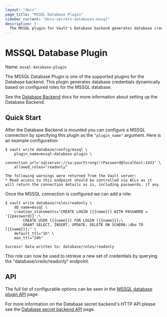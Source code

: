 ```yaml
---
layout: "docs"
page_title: "MSSQL Database Plugin"
sidebar_current: "docs-secrets-databases-mssql"
description: |-
  The MSSQL plugin for Vault's Database backend generates database credentials to access Microsoft SQL Server.
---
```


# MSSQL Database Plugin

Name: `mssql-database-plugin`

The MSSQL Database Plugin is one of the supported plugins for the Database
backend. This plugin generates database credentials dynamically based on
configured roles for the MSSQL database.

See the [Database Backend](/docs/secrets/databases/index.html) docs for more
information about setting up the Database Backend.

## Quick Start

After the Database Backend is mounted you can configure a MSSQL connection
by specifying this plugin as the `"plugin_name"` argument. Here is an example
configuration: 

```
$ vault write database/config/mssql \
    plugin_name=mssql-database-plugin \
    connection_url='sqlserver://sa:yourStrong(!)Password@localhost:1433' \
    allowed_roles="readonly"

The following warnings were returned from the Vault server:
* Read access to this endpoint should be controlled via ACLs as it will return the connection details as is, including passwords, if any.
```

Once the MSSQL connection is configured we can add a role:

```
$ vault write database/roles/readonly \
    db_name=mssql \
    creation_statements="CREATE LOGIN [{{name}}] WITH PASSWORD = '{{password}}';\
        CREATE USER [{{name}}] FOR LOGIN [{{name}}];\
        GRANT SELECT, INSERT, UPDATE, DELETE ON SCHEMA::dbo TO [{{name}}];" \
    default_ttl="1h" \
    max_ttl="24h"
    
Success! Data written to: database/roles/readonly
```

This role can now be used to retrieve a new set of credentials by querying the
"database/creds/readonly" endpoint.

## API

The full list of configurable options can be seen in the [MSSQL database
plugin API](/api/secret/databases/mssql.html) page.

For more information on the Database secret backend's HTTP API please see the [Database secret
backend API](/api/secret/databases/index.html) page.

